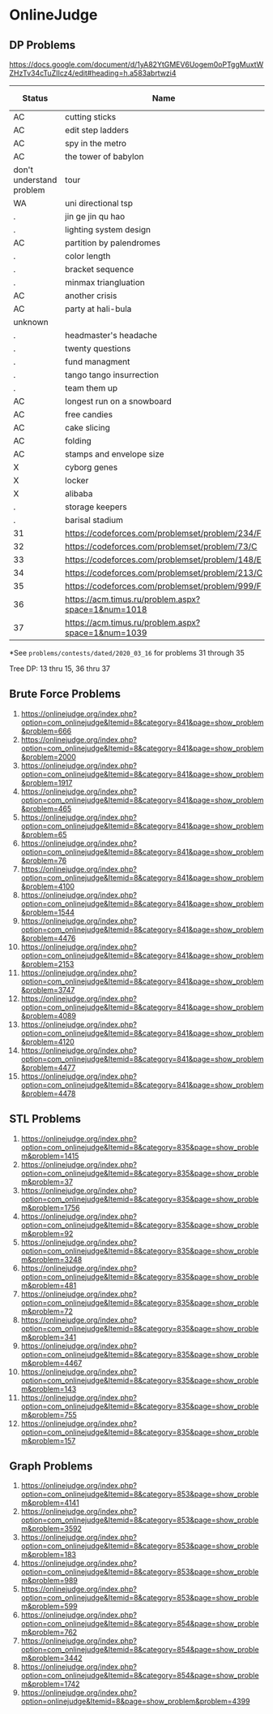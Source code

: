 # OnlineJudge

## DP Problems

https://docs.google.com/document/d/1yA82YtGMEV6Uogem0oPTggMuxtWZHzTv34cTuZIIcz4/edit#heading=h.a583abrtwzi4

| Status | Name | OJ PID |
|--------|------|--------|
AC | cutting sticks | [10003](https://onlinejudge.org/index.php?option=com_onlinejudge&Itemid=8&page=show_problem&problem=944)
AC | edit step ladders | [10029](https://onlinejudge.org/index.php?option=com_onlinejudge&Itemid=8&category=114&page=show_problem&problem=970)
AC | spy in the metro | [1025](https://onlinejudge.org/index.php?option=com_onlinejudge&Itemid=8&category=847&page=show_problem&problem=3466)
AC | the tower of babylon | [437](https://onlinejudge.org/index.php?option=com_onlinejudge&Itemid=8&category=847&page=show_problem&problem=378)
don't understand problem | tour | [1347](https://onlinejudge.org/index.php?option=com_onlinejudge&Itemid=8&category=847&page=show_problem&problem=4093)
WA | uni directional tsp | [116](https://onlinejudge.org/index.php?option=com_onlinejudge&Itemid=8&category=847&page=show_problem&problem=52)
. | jin ge jin qu hao | [12563](https://onlinejudge.org/index.php?option=com_onlinejudge&Itemid=8&category=847&page=show_problem&problem=4008)
. | lighting system design | [11400](https://onlinejudge.org/index.php?option=com_onlinejudge&Itemid=8&category=847&page=show_problem&problem=2395)
AC | partition by palendromes | [11584](https://onlinejudge.org/index.php?option=com_onlinejudge&Itemid=8&category=847&page=show_problem&problem=2631)
. | color length | [1625](https://onlinejudge.org/index.php?option=com_onlinejudge&Itemid=8&category=847&page=show_problem&problem=4500)
. | bracket sequence | [1626](https://onlinejudge.org/index.php?option=com_onlinejudge&Itemid=8&category=847&page=show_problem&problem=4501)
. | minmax triangluation | [1331](https://onlinejudge.org/index.php?option=com_onlinejudge&Itemid=8&category=847&page=show_problem&problem=4077)
AC | another crisis | [12186](https://onlinejudge.org/index.php?option=com_onlinejudge&Itemid=8&category=847&page=show_problem&problem=3338)
AC | party at hali-bula | [1220](https://onlinejudge.org/index.php?option=com_onlinejudge&Itemid=8&category=847&page=show_problem&problem=3661)
  | unknown
. | headmaster's headache | [10817](https://onlinejudge.org/index.php?option=com_onlinejudge&Itemid=8&category=847&page=show_problem&problem=1758)
. | twenty questions | [1252](https://onlinejudge.org/index.php?option=com_onlinejudge&Itemid=8&category=847&page=show_problem&problem=3693)
. | fund managment | [1412](https://onlinejudge.org/index.php?option=com_onlinejudge&Itemid=8&category=847&page=show_problem&problem=4158)
. | tango tango insurrection | [10618](https://onlinejudge.org/index.php?option=com_onlinejudge&Itemid=8&category=847&page=show_problem&problem=1559)
. | team them up | [1627](https://onlinejudge.org/index.php?option=com_onlinejudge&Itemid=8&category=847&page=show_problem&problem=4502)
AC | longest run on a snowboard | [10285](https://onlinejudge.org/index.php?option=com_onlinejudge&Itemid=8&category=848&page=show_problem&problem=1226)
AC | free candies | [10118](https://onlinejudge.org/index.php?option=com_onlinejudge&Itemid=8&category=848&page=show_problem&problem=1059)
AC | cake slicing | [1629](https://onlinejudge.org/index.php?option=com_onlinejudge&Itemid=8&category=848&page=show_problem&problem=4504)
AC | folding | [1630](https://onlinejudge.org/index.php?option=com_onlinejudge&Itemid=8&category=848&page=show_problem&problem=4505)
AC | stamps and envelope size| [242](https://onlinejudge.org/index.php?option=com_onlinejudge&Itemid=8&category=848&page=show_problem&problem=178)
X | cyborg genes | [10723](https://onlinejudge.org/index.php?option=com_onlinejudge&Itemid=8&category=848&page=show_problem&problem=1664)
X | locker | [1631](https://onlinejudge.org/index.php?option=com_onlinejudge&Itemid=8&category=848&page=show_problem&problem=4506)
X | alibaba | [1632](https://onlinejudge.org/index.php?option=com_onlinejudge&Itemid=8&category=848&page=show_problem&problem=4507)
. | storage keepers | [10163](https://onlinejudge.org/index.php?option=com_onlinejudge&Itemid=8&category=848&page=show_problem&problem=1104)
. | barisal stadium | [10641](https://onlinejudge.org/index.php?option=com_onlinejudge&Itemid=8&category=848&page=show_problem&problem=1582)
31 | https://codeforces.com/problemset/problem/234/F
32 | https://codeforces.com/problemset/problem/73/C
33 | https://codeforces.com/problemset/problem/148/E
34 | https://codeforces.com/problemset/problem/213/C
35 | https://codeforces.com/problemset/problem/999/F
36 | https://acm.timus.ru/problem.aspx?space=1&num=1018
37 | https://acm.timus.ru/problem.aspx?space=1&num=1039

\*See `problems/contests/dated/2020_03_16` for problems 31 through 35

Tree DP: 13 thru 15, 36 thru 37

## Brute Force Problems

1. https://onlinejudge.org/index.php?option=com_onlinejudge&Itemid=8&category=841&page=show_problem&problem=666
2. https://onlinejudge.org/index.php?option=com_onlinejudge&Itemid=8&category=841&page=show_problem&problem=2000
3. https://onlinejudge.org/index.php?option=com_onlinejudge&Itemid=8&category=841&page=show_problem&problem=1917
4. https://onlinejudge.org/index.php?option=com_onlinejudge&Itemid=8&category=841&page=show_problem&problem=465
5. https://onlinejudge.org/index.php?option=com_onlinejudge&Itemid=8&category=841&page=show_problem&problem=65
6. https://onlinejudge.org/index.php?option=com_onlinejudge&Itemid=8&category=841&page=show_problem&problem=76
7. https://onlinejudge.org/index.php?option=com_onlinejudge&Itemid=8&category=841&page=show_problem&problem=4100
8. https://onlinejudge.org/index.php?option=com_onlinejudge&Itemid=8&category=841&page=show_problem&problem=1544
9. https://onlinejudge.org/index.php?option=com_onlinejudge&Itemid=8&category=841&page=show_problem&problem=4476
10. https://onlinejudge.org/index.php?option=com_onlinejudge&Itemid=8&category=841&page=show_problem&problem=2153
11. https://onlinejudge.org/index.php?option=com_onlinejudge&Itemid=8&category=841&page=show_problem&problem=3747
12. https://onlinejudge.org/index.php?option=com_onlinejudge&Itemid=8&category=841&page=show_problem&problem=4089
13. https://onlinejudge.org/index.php?option=com_onlinejudge&Itemid=8&category=841&page=show_problem&problem=4120
14. https://onlinejudge.org/index.php?option=com_onlinejudge&Itemid=8&category=841&page=show_problem&problem=4477
15. https://onlinejudge.org/index.php?option=com_onlinejudge&Itemid=8&category=841&page=show_problem&problem=4478

## STL Problems

1. https://onlinejudge.org/index.php?option=com_onlinejudge&Itemid=8&category=835&page=show_problem&problem=1415
2. https://onlinejudge.org/index.php?option=com_onlinejudge&Itemid=8&category=835&page=show_problem&problem=37
3. https://onlinejudge.org/index.php?option=com_onlinejudge&Itemid=8&category=835&page=show_problem&problem=1756
4. https://onlinejudge.org/index.php?option=com_onlinejudge&Itemid=8&category=835&page=show_problem&problem=92
5. https://onlinejudge.org/index.php?option=com_onlinejudge&Itemid=8&category=835&page=show_problem&problem=3248
6. https://onlinejudge.org/index.php?option=com_onlinejudge&Itemid=8&category=835&page=show_problem&problem=481
7. https://onlinejudge.org/index.php?option=com_onlinejudge&Itemid=8&category=835&page=show_problem&problem=72
8. https://onlinejudge.org/index.php?option=com_onlinejudge&Itemid=8&category=835&page=show_problem&problem=341
9. https://onlinejudge.org/index.php?option=com_onlinejudge&Itemid=8&category=835&page=show_problem&problem=4467
10. https://onlinejudge.org/index.php?option=com_onlinejudge&Itemid=8&category=835&page=show_problem&problem=143
11. https://onlinejudge.org/index.php?option=com_onlinejudge&Itemid=8&category=835&page=show_problem&problem=755
12. https://onlinejudge.org/index.php?option=com_onlinejudge&Itemid=8&category=835&page=show_problem&problem=157

## Graph Problems
1. https://onlinejudge.org/index.php?option=com_onlinejudge&Itemid=8&category=853&page=show_problem&problem=4141
2. https://onlinejudge.org/index.php?option=com_onlinejudge&Itemid=8&category=853&page=show_problem&problem=3592
3. https://onlinejudge.org/index.php?option=com_onlinejudge&Itemid=8&category=853&page=show_problem&problem=183
4. https://onlinejudge.org/index.php?option=com_onlinejudge&Itemid=8&category=853&page=show_problem&problem=989
5. https://onlinejudge.org/index.php?option=com_onlinejudge&Itemid=8&category=853&page=show_problem&problem=599
6. https://onlinejudge.org/index.php?option=com_onlinejudge&Itemid=8&category=854&page=show_problem&problem=762
7. https://onlinejudge.org/index.php?option=com_onlinejudge&Itemid=8&category=854&page=show_problem&problem=3442
8. https://onlinejudge.org/index.php?option=com_onlinejudge&Itemid=8&category=854&page=show_problem&problem=1742
9. https://onlinejudge.org/index.php?option=onlinejudge&Itemid=8&page=show_problem&problem=4399
